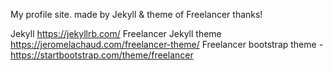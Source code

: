 My profile site. made by Jekyll & theme of Freelancer thanks!

Jekyll https://jekyllrb.com/
Freelancer Jekyll theme https://jeromelachaud.com/freelancer-theme/
Freelancer bootstrap theme - https://startbootstrap.com/theme/freelancer